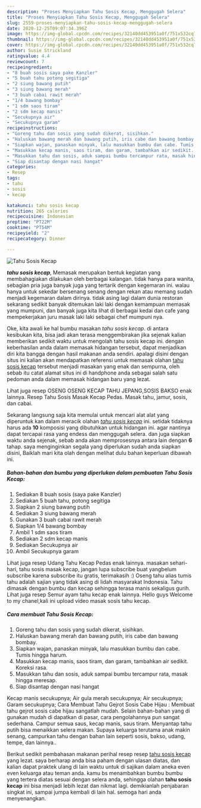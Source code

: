 ```yaml
---
description: "Proses Menyiapkan Tahu Sosis Kecap, Menggugah Selera"
title: "Proses Menyiapkan Tahu Sosis Kecap, Menggugah Selera"
slug: 2559-proses-menyiapkan-tahu-sosis-kecap-menggugah-selera
date: 2020-12-25T09:07:34.396Z
image: https://img-global.cpcdn.com/recipes/32140dd453951a0f/751x532cq70/tahu-sosis-kecap-foto-resep-utama.jpg
thumbnail: https://img-global.cpcdn.com/recipes/32140dd453951a0f/751x532cq70/tahu-sosis-kecap-foto-resep-utama.jpg
cover: https://img-global.cpcdn.com/recipes/32140dd453951a0f/751x532cq70/tahu-sosis-kecap-foto-resep-utama.jpg
author: Susie Strickland
ratingvalue: 4.4
reviewcount: 7
recipeingredient:
- "8 buah sosis saya pake Kanzler"
- "5 buah tahu potong segitiga"
- "2 siung bawang putih"
- "3 siung bawang merah"
- "3 buah cabai rawit merah"
- "1/4 bawang bombay"
- "1 sdm saos tiram"
- "2 sdm kecap manis"
- "Secukupnya air"
- "Secukupnya garam"
recipeinstructions:
- "Goreng tahu dan sosis yang sudah dikerat, sisihkan."
- "Haluskan bawang merah dan bawang putih, iris cabe dan bawang bombay."
- "Siapkan wajan, panaskan minyak, lalu masukkan bumbu dan cabe. Tumis hingga harum."
- "Masukkan kecap manis, saos tiram, dan garam, tambahkan air sedikit. Koreksi rasa."
- "Masukkan tahu dan sosis, aduk sampai bumbu tercampur rata, masak hingga meresap."
- "Siap disantap dengan nasi hangat"
categories:
- Resep
tags:
- tahu
- sosis
- kecap

katakunci: tahu sosis kecap 
nutrition: 265 calories
recipecuisine: Indonesian
preptime: "PT22M"
cooktime: "PT54M"
recipeyield: "2"
recipecategory: Dinner

---
```



![Tahu Sosis Kecap](https://img-global.cpcdn.com/recipes/32140dd453951a0f/751x532cq70/tahu-sosis-kecap-foto-resep-utama.jpg)

<b><i>tahu sosis kecap</i></b>, Memasak merupakan bentuk kegiatan yang membahagiakan dilakukan oleh berbagai kalangan. tidak hanya para wanita, sebagian pria juga banyak juga yang tertarik dengan kegemaran ini. walau hanya untuk sekedar bersenang senang dengan rekan atau memang sudah menjadi kegemaran dalam dirinya. tidak asing lagi dalam dunia restoran sekarang sedikit banyak ditemukan laki laki dengan kemampuan memasak yang mumpuni, dan banyak juga kita lihat di berbagai kedai dan cafe yang mempekerjakan juru masak laki laki sebagai chef mumpuni nya.

Oke, kita awali ke hal bumbu masakan <i>tahu sosis kecap</i>. di antara kesibukan kita, bisa jadi akan terasa menggembirakan jika sejenak kalian memberikan sedikit waktu untuk mengolah tahu sosis kecap ini. dengan keberhasilan anda dalam memasak hidangan tersebut, dapat menjadikan diri kita bangga dengan hasil makanan anda sendiri. apalagi disini dengan situs ini kalian akan mendapatkan referensi untuk memasak olahan <u>tahu sosis kecap</u> tersebut menjadi masakan yang enak dan sempurna, oleh sebab itu catat alamat situs ini di handphone anda sebagai salah satu pedoman anda dalam memasak hidangan baru yang lezat.

Lihat juga resep OSENG OSENG KECAP TAHU JEPANG,SOSIS BAKSO enak lainnya. Resep Tahu Sosis Masak Kecap Pedas. Masak tahu, jamur, sosis, dan cabai.


Sekarang langsung saja kita memulai untuk mencari alat alat yang diperuntuk kan dalam meracik olahan <u><i>tahu sosis kecap</i></u> ini. setidak tidaknya harus ada <b>10</b> komposisi yang dibutuhkan untuk hidangan ini. agar nantinya dapat tercapai rasa yang endess dan menggugah selera. dan juga siapkan waktu anda sejenak, sebab anda akan memprosesnya antara lain dengan <b>6</b> tahap. saya menginginkan segala yang diperlukan sudah anda siapkan disini, Baiklah mari kita olah dengan melihat dulu bahan keperluan dibawah ini.

<!--inarticleads1-->

##### Bahan-bahan dan bumbu yang diperlukan dalam pembuatan Tahu Sosis Kecap:

1. Sediakan 8 buah sosis (saya pake Kanzler)
1. Sediakan 5 buah tahu, potong segitiga
1. Siapkan 2 siung bawang putih
1. Sediakan 3 siung bawang merah
1. Gunakan 3 buah cabai rawit merah
1. Siapkan 1/4 bawang bombay
1. Ambil 1 sdm saos tiram
1. Sediakan 2 sdm kecap manis
1. Sediakan Secukupnya air
1. Ambil Secukupnya garam


Lihat juga resep Udang Tahu Kecap Pedas enak lainnya. masakan sehari-hari, tahu sosis masak kecap, jangan lupa subscribe buat yangbelum subscribe karena subscribe itu gratis, terimakasih :) Oseng tahu alias tumis tahu adalah sajian yang tidak asing di lidah masyarakat Indonesia. Tahu dimasak dengan bumbu dan kecap sehingga terasa manis sekaligus gurih. Lihat juga resep Semur ayam tahu kecap enak lainnya. Hello guys Welcome to my chanel,kali ini upload video masak sosis tahu kecap. 

<!--inarticleads2-->

##### Cara membuat Tahu Sosis Kecap:

1. Goreng tahu dan sosis yang sudah dikerat, sisihkan.
1. Haluskan bawang merah dan bawang putih, iris cabe dan bawang bombay.
1. Siapkan wajan, panaskan minyak, lalu masukkan bumbu dan cabe. Tumis hingga harum.
1. Masukkan kecap manis, saos tiram, dan garam, tambahkan air sedikit. Koreksi rasa.
1. Masukkan tahu dan sosis, aduk sampai bumbu tercampur rata, masak hingga meresap.
1. Siap disantap dengan nasi hangat


Kecap manis secukupnya; Air gula merah secukupnya; Air secukupnya; Garam secukupnya; Cara Membuat Tahu Gejrot Sosis Cabe Hijau : Membuat tahu gejrot sosis cabe hijau sangatlah mudah. Selain bahan-bahan yang di gunakan mudah di dapatkan di pasar, cara pengolahannya pun sangat sederhana. Campur semua saus, kecap manis, saus tiram. Menyantap tahu putih bisa menaikkan selera makan. Supaya keluarga terutama anak makin senang, campurkan tahu dengan bahan lain seperti sosis, bakso, udang, tempe, dan lainnya.. 

Berikut sedikit pembahasan makanan perihal resep resep <u>tahu sosis kecap</u> yang lezat. saya berharap anda bisa paham dengan ulasan diatas, dan kalian dapat praktek ulang di lain waktu untuk di sajikan dalam aneka even even keluarga atau teman anda. kamu bs menambahkan bumbu bumbu yang tertera diatas sesuai dengan selera anda, sehingga olahan <b>tahu sosis kecap</b> ini bisa menjadi lebih lezat dan nikmat lagi. demikianlah penjabaran singkat ini, sampai jumpa kembali di lain hal. semoga hari anda menyenangkan.
